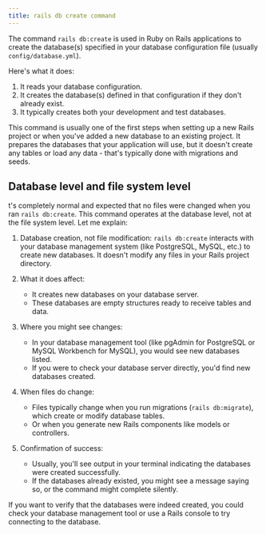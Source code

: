 ```yaml
---
title: rails db create command
---
```

The command `rails db:create` is used in Ruby on Rails applications to create the database(s) specified in your database configuration file (usually `config/database.yml`).

Here's what it does:

1. It reads your database configuration.
2. It creates the database(s) defined in that configuration if they don't already exist.
3. It typically creates both your development and test databases.

This command is usually one of the first steps when setting up a new Rails project or when you've added a new database to an existing project. It prepares the databases that your application will use, but it doesn't create any tables or load any data - that's typically done with migrations and seeds.

## Database level and file system level

t's completely normal and expected that no files were changed when you ran `rails db:create`. This command operates at the database level, not at the file system level. Let me explain:

1. Database creation, not file modification:
   `rails db:create` interacts with your database management system (like PostgreSQL, MySQL, etc.) to create new databases. It doesn't modify any files in your Rails project directory.

2. What it does affect:
   - It creates new databases on your database server.
   - These databases are empty structures ready to receive tables and data.

3. Where you might see changes:
   - In your database management tool (like pgAdmin for PostgreSQL or MySQL Workbench for MySQL), you would see new databases listed.
   - If you were to check your database server directly, you'd find new databases created.

4. When files do change:
   - Files typically change when you run migrations (`rails db:migrate`), which create or modify database tables.
   - Or when you generate new Rails components like models or controllers.

5. Confirmation of success:
   - Usually, you'll see output in your terminal indicating the databases were created successfully.
   - If the databases already existed, you might see a message saying so, or the command might complete silently.

If you want to verify that the databases were indeed created, you could check your database management tool or use a Rails console to try connecting to the database.
